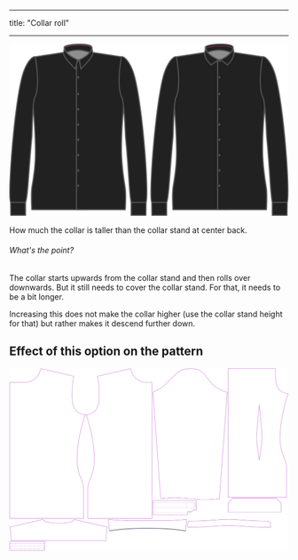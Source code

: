 - - -
title: "Collar roll"
- - -

![Collar roll](collarroll.svg)

How much the collar is taller than the collar stand at center back.

<Note>

###### What's the point?

The collar starts upwards from the collar stand and then rolls over downwards. But it still needs to cover the collar stand. For that, it needs to be a bit longer.

Increasing this does not make the collar higher (use the collar stand height for that) but rather makes it descend further down.

</Note>

## Effect of this option on the pattern

![This image shows the effect of this option by superimposing several variants that have a different value for this option](simon_collarroll_sample.svg "Effect of this option on the pattern")
